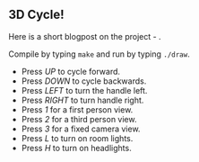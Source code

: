 ## 3D Cycle!

Here is a short blogpost on the project - .

Compile by typing `make` and run by typing `./draw`.

* Press *UP* to cycle forward.
* Press *DOWN* to cycle backwards.
* Press *LEFT* to turn the handle left.
* Press *RIGHT* to turn handle right.
* Press *1* for a first person view.
* Press *2* for a third person view.
* Press *3* for a fixed camera view.
* Press *L* to turn on room lights.
* Press *H* to turn on headlights.
